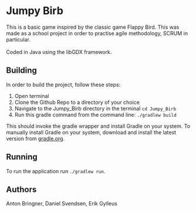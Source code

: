 # Jumpy Birb

This is a basic game inspired by the classic game Flappy Bird.
This was made as a school project in order to practise agile methodology, SCRUM in particular. 
<br><br>
Coded in Java using the libGDX framework.

## Building
In order to build the project, follow these steps:
1. Open terminal
2. Clone the Github Repo to a directory of your choice
3. Navigate to the Jumpy_Birb directory in the terminal
`cd Jumpy_Birb`
4. Run this gradle command from the command line:
`./gradlew build`

This should invoke the gradle wrapper and install Gradle on your system. To manually install Gradle on your system, download and install the latest version from [gradle.org](https://gradle.org/).

## Running
To run the application run `./gradlew run`.

## Authors
Anton Bringner, Daniel Svendsen, Erik Gylleus
